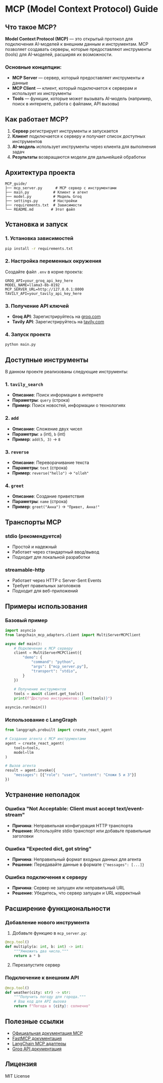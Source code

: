 # MCP (Model Context Protocol) Guide

## Что такое MCP?

**Model Context Protocol (MCP)** — это открытый протокол для подключения AI-моделей к внешним данным и инструментам. MCP позволяет создавать серверы, которые предоставляют инструменты (tools) для AI-моделей, расширяя их возможности.

### Основные концепции:

- **MCP Server** — сервер, который предоставляет инструменты и данные
- **MCP Client** — клиент, который подключается к серверам и использует их инструменты
- **Tools** — функции, которые может вызывать AI-модель (например, поиск в интернете, работа с файлами, API вызовы)

## Как работает MCP?

1. **Сервер** регистрирует инструменты и запускается
2. **Клиент** подключается к серверу и получает список доступных инструментов
3. **AI-модель** использует инструменты через клиента для выполнения задач
4. **Результаты** возвращаются модели для дальнейшей обработки

## Архитектура проекта

```
MCP_guide/
├── mcp_server.py      # MCP сервер с инструментами
├── main.py           # Клиент и агент
├── model.py          # Модель Groq
├── settings.py       # Настройки
├── requirements.txt  # Зависимости
└── README.md        # Этот файл
```

## Установка и запуск

### 1. Установка зависимостей

```bash
pip install -r requirements.txt
```

### 2. Настройка переменных окружения

Создайте файл `.env` в корне проекта:

```env
GROQ_API=your_groq_api_key_here
MODEL_NAME=llama3-8b-8192
MCP_SERVER_URL=http://127.0.0.1:8000
TAVILY_API=your_tavily_api_key_here
```

### 3. Получение API ключей

- **Groq API**: Зарегистрируйтесь на [groq.com](https://groq.com)
- **Tavily API**: Зарегистрируйтесь на [tavily.com](https://tavily.com)

### 4. Запуск проекта

```bash
python main.py
```

## Доступные инструменты

В данном проекте реализованы следующие инструменты:

### 1. `tavily_search`
- **Описание**: Поиск информации в интернете
- **Параметры**: `query` (строка)
- **Пример**: Поиск новостей, информации о технологиях

### 2. `add`
- **Описание**: Сложение двух чисел
- **Параметры**: `a` (int), `b` (int)
- **Пример**: `add(5, 3)` → `8`

### 3. `reverse`
- **Описание**: Переворачивание текста
- **Параметры**: `text` (строка)
- **Пример**: `reverse("hello")` → `"olleh"`

### 4. `greet`
- **Описание**: Создание приветствия
- **Параметры**: `name` (строка)
- **Пример**: `greet("Анна")` → `"Привет, Анна!"`

## Транспорты MCP

### stdio (рекомендуется)
- Простой и надежный
- Работает через стандартный ввод/вывод
- Подходит для локальной разработки

### streamable-http
- Работает через HTTP с Server-Sent Events
- Требует правильных заголовков
- Подходит для веб-приложений

## Примеры использования

### Базовый пример

```python
import asyncio
from langchain_mcp_adapters.client import MultiServerMCPClient

async def main():
    # Подключение к MCP серверу
    client = MultiServerMCPClient({
        "demo": {
            "command": "python",
            "args": ["mcp_server.py"],
            "transport": "stdio",
        }
    })
    
    # Получение инструментов
    tools = await client.get_tools()
    print(f"Доступно инструментов: {len(tools)}")

asyncio.run(main())
```

### Использование с LangGraph

```python
from langgraph.prebuilt import create_react_agent

# Создание агента с MCP инструментами
agent = create_react_agent(
    tools=tools,
    model=llm
)

# Вызов агента
result = agent.invoke({
    "messages": [{"role": "user", "content": "Сложи 5 и 3"}]
})
```

## Устранение неполадок

### Ошибка "Not Acceptable: Client must accept text/event-stream"
- **Причина**: Неправильная конфигурация HTTP транспорта
- **Решение**: Используйте stdio транспорт или добавьте правильные заголовки

### Ошибка "Expected dict, got string"
- **Причина**: Неправильный формат входных данных для агента
- **Решение**: Передавайте данные в формате `{"messages": [...]}`

### Ошибка подключения к серверу
- **Причина**: Сервер не запущен или неправильный URL
- **Решение**: Убедитесь, что сервер запущен и URL корректный

## Расширение функциональности

### Добавление нового инструмента

1. Добавьте функцию в `mcp_server.py`:

```python
@mcp.tool()
def multiply(a: int, b: int) -> int:
    """Умножить два числа."""
    return a * b
```

2. Перезапустите сервер

### Подключение к внешним API

```python
@mcp.tool()
def weather(city: str) -> str:
    """Получить погоду для города."""
    # Ваш код для API вызова
    return f"Погода в {city}: солнечно"
```

## Полезные ссылки

- [Официальная документация MCP](https://modelcontextprotocol.io/)
- [FastMCP документация](https://github.com/jlowin/fastmcp)
- [LangChain MCP адаптеры](https://github.com/langchain-ai/langchain-mcp-adapters)
- [Groq API документация](https://console.groq.com/docs)

## Лицензия

MIT License 
